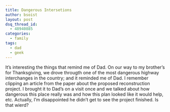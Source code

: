 ```yaml
---
title: Dangerous Intersetions
author: bsoist
layout: post
dsq_thread_id:
  - 48940885
categories:
  - family
tags:
  - dad
  - geek
---
```

It&#8217;s interesting the things that remind me of Dad. On our way to my brother&#8217;s for Thanksgiving, we drove througth one of the most dangerous highway interchanges in the country; and it reminded me of Dad. I remember clipping an article from the paper about the proposed reconstruction project. I brought it to Dad&#8217;s on a visit once and we talked about how dangerous this place really was and how this plan looked like it would help, etc. Actually, I&#8217;m disappointed he didn&#8217;t get to see the project finished. Is that wierd?
